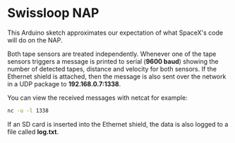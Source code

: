 # Swissloop NAP

This Arduino sketch approximates our expectation of what SpaceX's code will do on the NAP.

Both tape sensors are treated independently. Whenever one of the tape sensors triggers a message is printed to serial (**9600 baud**) showing the number of detected tapes, distance and velocity for both sensors. If the Ethernet shield is attached, then the message is also sent over the network in a UDP package to **192.168.0.7:1338**.

You can view the received messages with netcat for example:

```bash
nc -u -l 1338
```

If an SD card is inserted into the Ethernet shield, the data is also logged to a file called **log.txt**.